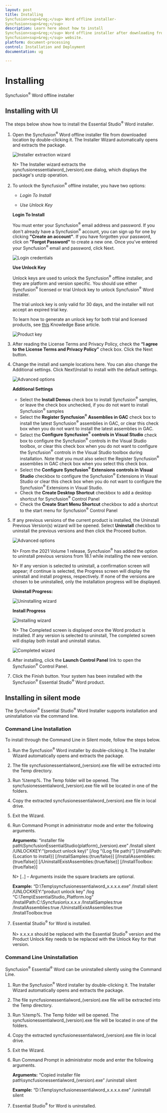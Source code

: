 ```yaml
---
layout: post
title: Installing 
Syncfusion<sup>&reg;</sup> Word offline installer-
Syncfusion<sup>&reg;</sup>
description: Learn here about how to install 
Syncfusion<sup>&reg;</sup> Word offline installer after downloading from our 
Syncfusion<sup>&reg;</sup> website.
platform: document-processing
control: Installation and Deployment
documentation: ug

---
```


# Installing 
Syncfusion<sup>&reg;</sup> Word offline installer


## Installing with UI   

The steps below show how to install the Essential Studio<sup>&reg;</sup> Word installer.

1.	Open the 
Syncfusion<sup>&reg;</sup> Word offline installer file from downloaded location by double-clicking it. The Installer Wizard automatically opens and extracts the package.

    ![Installer extraction wizard](images/Step-by-Step-Installation_img1.png)

    N> The Installer wizard extracts the syncfusionessentialword_(version).exe dialog, which displays the package's unzip operation.

2.	To unlock the 
Syncfusion<sup>&reg;</sup> offline installer, you have two options:

   
    * *Login To Install*
   
    * *Use Unlock Key*
   
   
   
    **Login To Install**
   
    You must enter your 
Syncfusion<sup>&reg;</sup> email address and password. If you don't already have a 
Syncfusion<sup>&reg;</sup> account, you can sign up for one by clicking **"Create an account"**. If you have forgotten your password, click on **"Forgot Password"** to create a new one. Once you've entered your 
Syncfusion<sup>&reg;</sup> email and password, click Next.

    ![Login credentials](images/Step-by-Step-Installation_img2.png)   


    **Use Unlock Key**
   
    Unlock keys are used to unlock the 
Syncfusion<sup>&reg;</sup> offline installer, and they are platform and version specific. You should use either 
Syncfusion<sup>&reg;</sup> licensed or trial Unlock key to unlock 
Syncfusion<sup>&reg;</sup> Word installer.
   
    The trial unlock key is only valid for 30 days, and the installer will not accept an expired trial key. 
   
    To learn how to generate an unlock key for both trial and licensed products, see [this](https://www.syncfusion.com/kb/2326) Knowledge Base article.

    ![Product key](images/Step-by-Step-Installation_img3.png)   


3.	After reading the License Terms and Privacy Policy, check the **“I agree to the License Terms and Privacy Policy”** check box. Click the Next button.


4.	Change the install and sample locations here. You can also change the Additional settings. Click Next\Install to install with the default settings.


    ![Advanced options](images/Step-by-Step-Installation_img4.png)

    **Additional Settings**
    
	* Select the **Install Demos** check box to install 
Syncfusion<sup>&reg;</sup> samples, or leave the check box unchecked, if you do not want to install 
Syncfusion<sup>&reg;</sup> samples
	* Select the **Register 
Syncfusion<sup>&reg;</sup> Assemblies in GAC** check box to install the latest 
Syncfusion<sup>&reg;</sup> assemblies in GAC, or clear this check box when you do not want to install the latest assemblies in GAC.
    * Select the **Configure 
Syncfusion<sup>&reg;</sup> controls in Visual Studio** check box to configure the 
Syncfusion<sup>&reg;</sup> controls in the Visual Studio toolbox, or clear this check box when you do not want to configure the 
Syncfusion<sup>&reg;</sup> controls in the Visual Studio toolbox during installation. Note that you must also select the Register 
Syncfusion<sup>&reg;</sup> assemblies in GAC check box when you select this check box.
    * Select the **Configure 
Syncfusion<sup>&reg;</sup> Extensions controls in Visual Studio** checkbox to configure the 
Syncfusion<sup>&reg;</sup> Extensions in Visual Studio or clear this check box when you do not want to configure the 
Syncfusion<sup>&reg;</sup> Extensions in Visual Studio.
    * Check the **Create Desktop Shortcut** checkbox to add a desktop shortcut for 
Syncfusion<sup>&reg;</sup> Control Panel
    * Check the **Create Start Menu Shortcut** checkbox to add a shortcut to the start menu for 
Syncfusion<sup>&reg;</sup> Control Panel




5.	If any previous versions of the current product is installed, the Uninstall Previous Version(s) wizard will be opened. Select **Uninstall** checkbox to uninstall the previous versions and then click the Proceed button.


    ![Advanced options](images/Step-by-Step-Installation_img8.png)
	
	
	N> From the 2021 Volume 1 release, 
Syncfusion<sup>&reg;</sup> has added the option to uninstall previous versions from 18.1 while installing the new version.
	
	
	N> If any version is selected to uninstall, a confirmation screen will appear; if continue is selected, the Progress screen will display the uninstall and install progress, respectively. If none of the versions are chosen to be uninstalled, only the installation progress will be displayed.
	
	**Uninstall Progress:**
	
	![Uninstalling wizard](images/Step-by-Step-Installation_img9.png)
	
	**Install Progress**
	
	![Installing wizard](images/Step-by-Step-Installation_img5.png)

    N> The Completed screen is displayed once the Word product is installed. If any version is selected to uninstall, The completed screen will display both install and uninstall status.
	
	![Completed wizard](images/Step-by-Step-Installation_img10.png)
	
6.  After installing, click the **Launch Control Panel** link to open the 
Syncfusion<sup>&reg;</sup> Control Panel.


7.  Click the Finish button. Your system has been installed with the 
Syncfusion<sup>&reg;</sup> Essential Studio<sup>&reg;</sup> Word product.

## Installing in silent mode

The 
Syncfusion<sup>&reg;</sup> Essential Studio<sup>&reg;</sup> Word Installer supports installation and uninstallation via the command line.

### Command Line Installation

To install through the Command Line in Silent mode, follow the steps below.

1.	Run the 
Syncfusion<sup>&reg;</sup> Word installer by double-clicking it. The Installer Wizard automatically opens and extracts the package.
2.	The file syncfusionessentialword_(version).exe file will be extracted into the Temp directory.
3.	Run %temp%. The Temp folder will be opened. The syncfusionessentialword_(version).exe file will be located in one of the folders.
4.	Copy the extracted syncfusionessentialword_(version).exe file in local drive.
5.	Exit the Wizard.
6.	Run Command Prompt in administrator mode and enter the following arguments.

   
    **Arguments:** “installer file path\SyncfusionEssentialStudio(platform)_(version).exe” /Install silent /UNLOCKKEY:“(product unlock key)” [/log “{Log file path}”] [/InstallPath:{Location to install}] [/InstallSamples:{true/false}] [/InstallAssemblies:{true/false}] [/UninstallExistAssemblies:{true/false}] [/InstallToolbox:{true/false}]


    N> [..] – Arguments inside the square brackets are optional.

    **Example:** “D:\Temp\syncfusionessentialword_x.x.x.x.exe” /Install silent /UNLOCKKEY:“product unlock key” /log “C:\Temp\EssentialStudio_Platform.log” /InstallPath:C:\Syncfusion\x.x.x.x /InstallSamples:true /InstallAssemblies:true /UninstallExistAssemblies:true /InstallToolbox:true

	
7.  Essential Studio<sup>&reg;</sup> for Word is installed.

    N> x.x.x.x should be replaced with the Essential Studio<sup>&reg;</sup> version and the Product Unlock Key needs to be replaced with the Unlock Key for that version.
   

### Command Line Uninstallation


Syncfusion<sup>&reg;</sup> Essential<sup>&reg;</sup> Word can be uninstalled silently using the Command Line.

1.	Run the 
Syncfusion<sup>&reg;</sup> Word installer by double-clicking it. The Installer Wizard automatically opens and extracts the package.
2.	The file syncfusionessentialword_(version).exe file will be extracted into the Temp directory.
3.	Run %temp%. The Temp folder will be opened. The syncfusionessentialword_(version).exe file will be located in one of the folders.
4.	Copy the extracted syncfusionessentialword_(version).exe file in local drive.
5.	Exit the Wizard.
6.	Run Command Prompt in administrator mode and enter the following arguments.
   
    **Arguments:** “Copied installer file path\syncfusionessentialword_(version).exe” /uninstall silent 

    **Example:** “D:\Temp\syncfusionessentialword_x.x.x.x.exe" /uninstall silent


7.  Essential Studio<sup>&reg;</sup> for Word is uninstalled.
   
   
